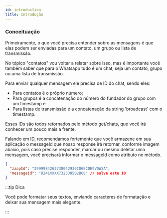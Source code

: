 ```yaml
---
id: introduction
title: Introdução
---
```


### Conceituação

Primeiramente, o que você precisa entender sobre as mensagens é que elas podem ser enviadas para um contato, um grupo ou lista de transmissão.

No tópico "contatos" vou voltar a relatar sobre isso, mas é importante você também saber que para o Whatsapp tudo é um chat, seja um contato, grupo ou uma lista de transmissão.

Para enviar qualquer mensagem ele precisa de ID do chat, sendo eles:

- Para contatos é o próprio número;
- Para grupos é a concatenação do número do fundador do grupo com um timestamp e
- Para listas de transmissão é a concatenação da string 'broadcast' com o timestamp.

Esses IDs são todos retornados pelo método get/chats, que você irá conhecer um pouco mais a frente.

Falando em ID, recomendamos fortemente que você armazene em sua aplicação o messageId que nosso response irá retornar, conforme imagem abaixo, pois caso precise responder, marcar ou mesmo deletar uma mensagem, você precisará informar o messageId como atributo no método.

```json
{
  "zaapId": "3999984263738042930CD6ECDE9VDWSA",
  "messageId": "D241XXXX732339502B68" // salve este ID
}
```

:::tip Dica

Você pode formatar seus textos, enviando caracteres de formatação e deixar sua mensagem mais elegante.

:::
